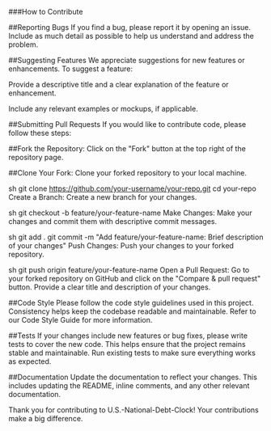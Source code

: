 
###How to Contribute

##Reporting Bugs
If you find a bug, please report it by opening an issue. Include as much detail as possible to help us understand and address the problem.

##Suggesting Features
We appreciate suggestions for new features or enhancements. To suggest a feature:

Provide a descriptive title and a clear explanation of the feature or enhancement.

Include any relevant examples or mockups, if applicable.

##Submitting Pull Requests
If you would like to contribute code, please follow these steps:

##Fork the Repository: Click on the "Fork" button at the top right of the repository page.

##Clone Your Fork: Clone your forked repository to your local machine.

sh
git clone https://github.com/your-username/your-repo.git
cd your-repo
Create a Branch: Create a new branch for your changes.

sh
git checkout -b feature/your-feature-name
Make Changes: Make your changes and commit them with descriptive commit messages.

sh
git add .
git commit -m "Add feature/your-feature-name: Brief description of your changes"
Push Changes: Push your changes to your forked repository.

sh
git push origin feature/your-feature-name
Open a Pull Request: Go to your forked repository on GitHub and click on the "Compare & pull request" button. Provide a clear title and description of your changes.

##Code Style
Please follow the code style guidelines used in this project. Consistency helps keep the codebase readable and maintainable. Refer to our Code Style Guide for more information.

##Tests
If your changes include new features or bug fixes, please write tests to cover the new code. This helps ensure that the project remains stable and maintainable. Run existing tests to make sure everything works as expected.

##Documentation
Update the documentation to reflect your changes. This includes updating the README, inline comments, and any other relevant documentation.

Thank you for contributing to U.S.-National-Debt-Clock! Your contributions make a big difference.
